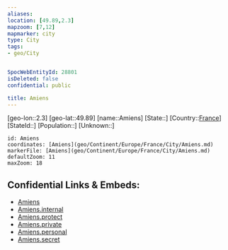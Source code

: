 ```yaml
---
aliases: 
location: [49.89,2.3]
mapzoom: [7,12] 
mapmarker: city 
type: City
tags:
- geo/City


SpocWebEntityId: 28801
isDeleted: false
confidential: public

title: Amiens
---
```

[geo-lon::2.3]
[geo-lat::49.89]
[name::Amiens]
[State::]
[Country::[France](geo/Continent/Europe/France.md)]
[StateId::]
[Population::]
[Unknown::]


```leaflet
id: Amiens
coordinates: [Amiens](geo/Continent/Europe/France/City/Amiens.md)
markerFile: [Amiens](geo/Continent/Europe/France/City/Amiens.md)
defaultZoom: 11 
maxZoom: 18
```


## Confidential Links & Embeds: 
- [Amiens](../../../../../../_public/geo/Continent/Europe/France/City/Amiens.md) 
- [Amiens.internal](../../../../../../_internal/geo/Continent/Europe/France/City/Amiens.internal.md) 
- [Amiens.protect](../../../../../../_protect/geo/Continent/Europe/France/City/Amiens.protect.md) 
- [Amiens.private](../../../../../../_private/geo/Continent/Europe/France/City/Amiens.private.md) 
- [Amiens.personal](../../../../../../_personal/geo/Continent/Europe/France/City/Amiens.personal.md) 
- [Amiens.secret](../../../../../../_secret/geo/Continent/Europe/France/City/Amiens.secret.md) 
